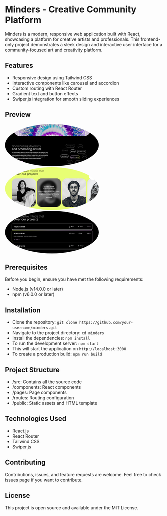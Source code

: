 # Minders - Creative Community Platform

Minders is a modern, responsive web application built with React, showcasing a platform for creative artists and professionals. This frontend-only project demonstrates a sleek design and interactive user interface for a community-focused art and creativity platform.

## Features
- Responsive design using Tailwind CSS
- Interactive components like carousel and accordion
- Custom routing with React Router
- Gradient text and button effects
- Swiper.js integration for smooth sliding experiences

## Preview

<img src="gitimg/1.png" alt="Image Description" width="300" style="border-radius: 50%; display: inline;"/>
<img src="gitimg/2.png" alt="Image Description" width="300" style="border-radius: 50%; display: inline;"/>
<img src="gitimg/3.png" alt="Image Description" width="300" style="border-radius: 50%; display: inline;"/>

## Prerequisites
Before you begin, ensure you have met the following requirements:

- Node.js (v14.0.0 or later)
- npm (v6.0.0 or later)

## Installation

- Clone the repository: `git clone https://github.com/your-username/minders.git`
- Navigate to the project directory: `cd minders`
- Install the dependencies:  `npm install`
- To run the development server:  `npm start`
- This will start the application on `http://localhost:3000`
- To create a production build: `npm run build`

## Project Structure
- /src: Contains all the source code
- /components: React components
- /pages: Page components
- /routes: Routing configuration
- /public: Static assets and HTML template

## Technologies Used

- React.js
- React Router
- Tailwind CSS
- Swiper.js

## Contributing

Contributions, issues, and feature requests are welcome. Feel free to check issues page if you want to contribute.

## License

This project is open source and available under the MIT License.
